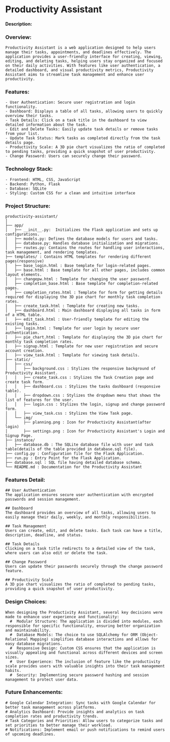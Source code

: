# Productivity Assistant
#### Description:
  ### Overview:
    Productivity Assistant is a web application designed to help users manage their tasks, appointments, and deadlines effectively. The application provides a user-friendly interface for creating, viewing, editing, and deleting tasks, helping users stay organized and focused on their daily activities. With features like user authentication, a detailed dashboard, and visual productivity metrics, Productivity Assistant aims to streamline task management and enhance user productivity.
  
  ### Features:
    - User Authentication: Secure user registration and login functionality.
    - Dashboard: Displays a table of all tasks, allowing users to quickly overview their tasks.
    - Task Details: Click on a task title in the dashboard to view detailed information about the task.
    - Edit and Delete Tasks: Easily update task details or remove tasks from your list.
    - Update Task Status: Mark tasks as completed directly from the task details page.
    - Productivity Scale: A 3D pie chart visualizes the ratio of completed to pending tasks, providing a quick snapshot of user productivity.
    - Change Password: Users can securely change their password.
  
  ### Technology Stack:
    - Frontend: HTML, CSS, JavaScript
    - Backend: Python, Flask
    - Database: SQLite
    - Styling: Custom CSS for a clean and intuitive interface

  ### Project Structure:
    productivity-assistant/
    │
    ├── app/
    │   ├── __init__.py:  Initializes the Flask application and sets up configurations.
    │   ├── models.py: Defines the database models for users and tasks.
    │   ├── database.py: Handles database initialization and migrations.
    │   ├── routes.py: Contains the routes for handling user interactions, task management, and rendering templates.
    ├── templates/ : Contains HTML templates for rendering different pages(responsive)
    │   ├── base_login.html : Base template for login-related pages.
    │   ├── base.html : Base template for all other pages, includes common layout elements.
    │   ├── changepw.html : Template for changing the user password.
    │   ├── completion_base.html : Base template for completion-related pages.
    │   ├── completion_rates.html : Template for form for getting details required for displaying the 3D pie chart for monthly task completion rates.
    │   ├── create_task.html : Template for creating new tasks.
    │   ├── dashboard.html : Main dashboard displaying all tasks in form of a HTML table.
    │   ├── edit_task.html : User-friendly template for editing the existing tasks.
    │   ├── login.html : Template for user login by secure user authentication.
    │   ├── pie_chart.html : Template for displaying the 3D pie chart for monthly task completion rates.
    │   ├── signup.html : Template for new user registration and secure account creation.
    │   ├── view_task.html : Template for viewing task details.
    ├── static/
    │   ├── css/
    │   │   ├── background.css : Stylizes the responsive background of Productivity Assistant.
    │   │   ├── create_task.css : Stylizes the Task Creation page and create task form.
    │   │   ├── dashboard.css : Stylizes the tasks dashboard (responsive table).
    │   │   ├── dropdown.css : Stylizes the dropdown menu that shows the list of features for the user.
    │   │   ├── login.css : Stylizes the login, signup and change password form.
    │   │   ├── view_task.css : Stylizes the View Task page.
    │   └── img/
    │       ├── planning.png : Icon for Productivity Assistant(after login)
    │       ├── settings.png : Icon for Productivity Assistant's Login and Signup Page.
    ├── instance/
    │   ├── database.db : The SQLite database file with user and task table(details of the table provided in database.sql file).
    ├── config.py : Configuration file for the Flask Application.
    ├── run.py : Entry Point for the Flask Application.
    ├── database.sql : SQL file having detailed database schema.
    └── README.md : Documentation for the Productivity Assistant

  ### Features Detail:
  
    ## User Authentication
    The application ensures secure user authentication with encrypted passwords and session management.
    
    ## Dashboard
    The dashboard provides an overview of all tasks, allowing users to easily manage their daily, weekly, and monthly responsibilities.
    
    ## Task Management
    Users can create, edit, and delete tasks. Each task can have a title, description, deadline, and status.
    
    ## Task Details
    Clicking on a task title redirects to a detailed view of the task, where users can also edit or delete the task.
    
    ## Change Password
    Users can update their passwords securely through the change password feature.
    
    ## Productivity Scale
    A 3D pie chart visualizes the ratio of completed to pending tasks, providing a quick snapshot of user productivity.

### Design Choices:
    When designing the Productivity Assistant, several key decisions were made to enhance user experience and functionality:
      #  Modular Structure: The application is divided into modules, each responsible for specific functionality, ensuring better organization and maintainability.
      #  Database Models: The choice to use SQLAlchemy for ORM (Object-Relational Mapping) simplifies database interactions and allows for easy database migrations.
      #  Responsive Design: Custom CSS ensures that the application is visually appealing and functional across different devices and screen sizes.
      #  User Experience: The inclusion of feature like the productivity scale provides users with valuable insights into their task management habits.
      #  Security: Implementing secure password hashing and session management to protect user data.

### Future Enhancements:
    # Google Calendar Integration: Sync tasks with Google Calendar for better task management across platforms.
    # Analytics Dashboard: Provide insights and analytics on task completion rates and productivity trends.
    # Task Categories and Priorities: Allow users to categorize tasks and set priorities to better manage their workload.
    # Notifications: Implement email or push notifications to remind users of upcoming deadlines.

